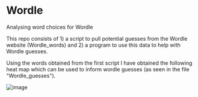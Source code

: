 # Wordle
Analysing word choices for Wordle

This repo consists of 1) a script to pull potential guesses from the Wordle website (Wordle_words)
and 2) a program to use this data to help with Wordle guesses.

Using the words obtained from the first script I have obtained the following heat map which can be used to inform wordle guesses (as seen in the file "Wordle_guesses"). 

![image](https://user-images.githubusercontent.com/95538088/153044217-50871986-c33a-4cd1-afea-0db8563dd16a.png)


